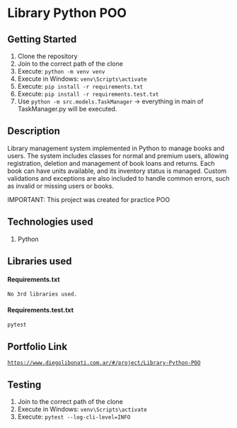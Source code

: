 # Library Python POO

## Getting Started

1. Clone the repository
2. Join to the correct path of the clone
3. Execute: `python -m venv venv`
4. Execute in Windows: `venv\Scripts\activate`
5. Execute: `pip install -r requirements.txt`
6. Execute: `pip install -r requirements.test.txt`
7. Use `python -m src.models.TaskManager` -> everything in main of TaskManager.py will be executed.

## Description

Library management system implemented in Python to manage books and users. The system includes classes for normal and premium users, allowing registration, deletion and management of book loans and returns. Each book can have units available, and its inventory status is managed. Custom validations and exceptions are also included to handle common errors, such as invalid or missing users or books.

IMPORTANT: This project was created for practice POO

## Technologies used

1. Python

## Libraries used

#### Requirements.txt

```
No 3rd libraries used.
```

#### Requirements.test.txt

```
pytest
```

## Portfolio Link

[`https://www.diegolibonati.com.ar/#/project/Library-Python-POO`](https://www.diegolibonati.com.ar/#/project/Library-Python-POO)

## Testing

1. Join to the correct path of the clone
2. Execute in Windows: `venv\Scripts\activate`
3. Execute: `pytest --log-cli-level=INFO`
